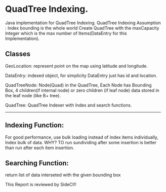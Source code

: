 # QuadTree Indexing.

Java implementation for QuadTree Indexing.
QuadTree Indexing Assumption : Index bounding is the whole world Create QuadTree with the
maxCapacity Integer which is the max number of Items(DataEntry for this Implementation).


Classes
----------
GeoLocation: represent point on the map using latitude and longitude.

DataEntry: indexed object, for simplicity DataEntry just has id and location.

QuadTreeNode: Node(Quad) in the QuadTree, Each Node has Bounding Box, 4 children(if internal node)
or zero children (if leaf node) data stored in the leaf node (like B+ tree).

QuadTree: QuadTree Indexer with Index and search functions.

---------------------------------------------------------------------------------------------------

Indexing Function:
-----------------
For good performance, use bulk loading instead of index items individually, Index bulk of data.
WHY?
TO run sundividing after some insertion is better than run after each item insertion.

Searching Function:
------------------
return list of data interseted with the given bounding box

This Report is reviewed by SideCI!!

